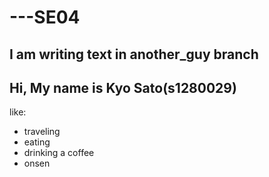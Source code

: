 # ---SE04

## I am writing text in another_guy branch


## Hi, My name is Kyo Sato(s1280029)
like:
- traveling
- eating
- drinking a coffee
- onsen

